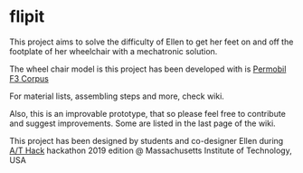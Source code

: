 # flipit
This project aims to solve the difficulty of Ellen to get her feet on and off the footplate of her wheelchair with a mechatronic solution.

The wheel chair model is this project has been developed with is [Permobil F3 Corpus](http://www.permobil.com/en-GB/English/C/Products/F3-Corpus/)
 
For material lists, assembling steps and more, check wiki. 

Also, this is an improvable prototype, that so please feel free to contribute and suggest improvements. Some are listed in the last page of the wiki. 
  
This project has been designed by students and co-designer Ellen during  [A/T Hack](http://assistivetech.mit.edu/home.html) hackathon 2019 edition @ Massachusetts Institute of Technology, USA

